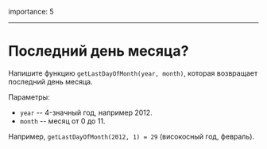 importance: 5

---

# Последний день месяца?

Напишите функцию `getLastDayOfMonth(year, month)`, которая возвращает последний день месяца.

Параметры:

- `year` -- 4-значный год, например 2012.
- `month` -- месяц от 0 до 11.

Например, `getLastDayOfMonth(2012, 1) = 29` (високосный год, февраль).

